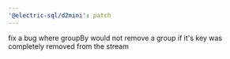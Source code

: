 ```yaml
---
'@electric-sql/d2mini': patch
---
```


fix a bug where groupBy would not remove a group if it's key was completely removed from the stream
